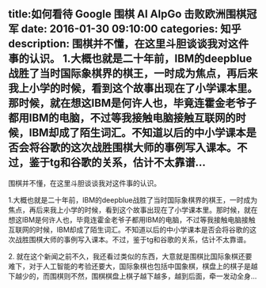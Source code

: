 title:如何看待 Google 围棋 AI AlpGo 击败欧洲围棋冠军
date: 2016-01-30   09:10:00 
categories: 知乎 
 description: 围棋并不懂，在这里斗胆谈谈我对这件事的认识。 1.大概也就是二十年前，IBM的deepblue战胜了当时国际象棋界的棋王，一时成为焦点，再后来我上小学的时候，看到这个故事出现在了小学课本里。那时候，就在想这IBM是何许人也，毕竟连霍金老爷子都用IBM的电脑，不过等我接触电脑接触互联网的时候，IBM却成了陌生词汇。不知道以后的中小学课本是否会将谷歌的这次战胜围棋大师的事例写入课本。不过，鉴于tg和谷歌的关系，估计不太靠谱…
  --- 
 围棋并不懂，在这里斗胆谈谈我对这件事的认识。  

1.大概也就是二十年前，IBM的deepblue战胜了当时国际象棋界的棋王，一时成为焦点，再后来我上小学的时候，看到这个故事出现在了小学课本里。那时候，就在想这IBM是何许人也，毕竟连霍金老爷子都用IBM的电脑，不过等我接触电脑接触互联网的时候，IBM却成了陌生词汇。不知道以后的中小学课本是否会将谷歌的这次战胜围棋大师的事例写入课本。不过，鉴于tg和谷歌的关系，估计不太靠谱。  

2\. 就在这个新闻之前不久，我还看过类似的东西，大意就是围棋比国际象棋还要难下，对于人工智能的考验还要大，国际象棋也包括中国象棋，棋盘上的棋子是越下越少的，而围棋则不然，围棋棋盘上棋子越下越多，越到后面，牵一发动全身…
